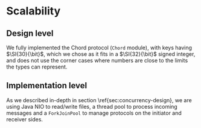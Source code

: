 # Scalability

## Design level

We fully implemented the Chord protocol (`Chord` module), with keys having $\SI{30}{\bit}$, which we chose as it fits in a $\SI{32}{\bit}$ signed integer, and does not use the corner cases where numbers are close to the limits the types can represent.

## Implementation level

As we described in-depth in section \ref{sec:concurrency-design}, we are using Java NIO to read/write files, a thread pool to process incoming messages and a `ForkJoinPool` to manage protocols on the initiator and receiver sides.

